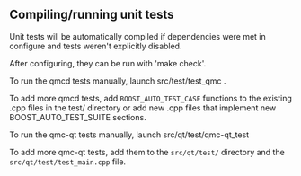 Compiling/running unit tests
------------------------------------

Unit tests will be automatically compiled if dependencies were met in configure
and tests weren't explicitly disabled.

After configuring, they can be run with 'make check'.

To run the qmcd tests manually, launch src/test/test_qmc .

To add more qmcd tests, add `BOOST_AUTO_TEST_CASE` functions to the existing
.cpp files in the test/ directory or add new .cpp files that
implement new BOOST_AUTO_TEST_SUITE sections.

To run the qmc-qt tests manually, launch src/qt/test/qmc-qt_test

To add more qmc-qt tests, add them to the `src/qt/test/` directory and
the `src/qt/test/test_main.cpp` file.
